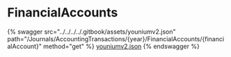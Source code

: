 # FinancialAccounts

{% swagger src="../../../../.gitbook/assets/youniumv2.json" path="/Journals/AccountingTransactions/{year}/FinancialAccounts/{financialAccount}" method="get" %}
[youniumv2.json](../../../../.gitbook/assets/youniumv2.json)
{% endswagger %}
